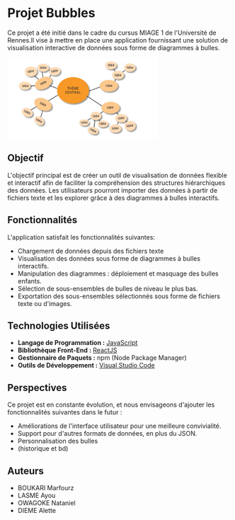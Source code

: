 # Projet Bubbles
Ce projet a été initié dans le cadre du cursus MIAGE 1 de l'Université de Rennes.Il vise à mettre en place une application fournissant une solution de visualisation interactive de données sous forme de diagrammes à bulles.

![Exemple de Bubbles](images/bubbles-exemples.PNG)

## Objectif
L'objectif principal est de créer un outil de visualisation de données flexible et interactif afin de faciliter la compréhension des structures hiérarchiques des données. Les utilisateurs pourront importer des données à partir de fichiers texte et les explorer grâce à des diagrammes à bulles interactifs.


## Fonctionnalités 
L'application satisfait les fonctionnalités suivantes:
- Chargement de données depuis des fichiers texte
- Visualisation des données sous forme de diagrammes à bulles interactifs.
- Manipulation des diagrammes : déploiement et masquage des bulles enfants.
- Sélection de sous-ensembles de bulles de niveau le plus bas.
- Exportation des sous-ensembles sélectionnés sous forme de fichiers texte ou d'images.


## Technologies Utilisées
- **Langage de Programmation :** [JavaScript](https://www.javascript.com/)
- **Bibliothèque Front-End :** [ReactJS](https://fr.legacy.reactjs.org/)
- **Gestionnaire de Paquets :** npm (Node Package Manager)
- **Outils de Développement :** [Visual Studio Code](https://code.visualstudio.com/)


## Perspectives
Ce projet est en constante évolution, et nous envisageons d'ajouter les fonctionnalités suivantes dans le futur :
- Améliorations de l'interface utilisateur pour une meilleure convivialité.
- Support pour d'autres formats de données, en plus du JSON.
- Personnalisation des bulles
- (historique et bd)

## Auteurs
-   BOUKARI Marfourz
-   LASME Ayou
-   OWAGOKE Nataniel
-   DIEME Alette

